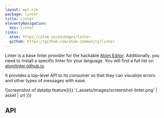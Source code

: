 ```yaml
---
layout: api.njk
package: linter
title: Linter
eleventyNavigation:
  key: Linter
links:
  atom: https://atom.io/packages/linter
  github: https://github.com/atom-community/linter
---
```


Linter is a base linter provider for the hackable [Atom Editor](http://atom.io). Additionally, you need to install a specific linter for your language. You will find a full list on [atomlinter.github.io](http://atomlinter.github.io/).

It provides a top-level API to its consumer so that they can visualize errors and other types of messages with ease.

![screenshot of datatip feature]({{ '/_assets/images/screenshot-linter.png' | asset | url }})

## API
